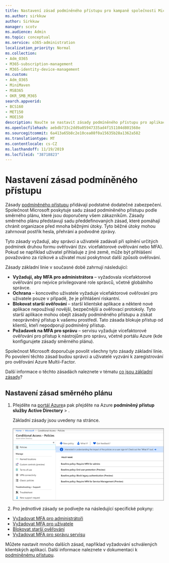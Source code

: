 ```yaml
---
title: Nastavení zásad podmíněného přístupu pro kampaně společnosti Microsoft 365
ms.author: sirkkuw
author: Sirkkuw
manager: scotv
ms.audience: Admin
ms.topic: conceptual
ms.service: o365-administration
localization_priority: Normal
ms.collection:
- Adm_O365
- M365-subscription-management
- M365-identity-device-management
ms.custom:
- Adm_O365
- MiniMaven
- MSB365
- OKR_SMB_M365
search.appverid:
- BCS160
- MET150
- MOE150
description: Naučte se nastavit zásady podmíněného přístupu pro aplikaci Microsoft 365 kampaněmi.
ms.openlocfilehash: aebdb733c2dd9a05947335ad4f151104d801568e
ms.sourcegitcommit: 6a413a65b8c2e10cea08f0a15635b28a1362a582
ms.translationtype: MT
ms.contentlocale: cs-CZ
ms.lasthandoff: 11/19/2019
ms.locfileid: "38718823"
---
```

# <a name="set-up-conditional-access-policies"></a>Nastavení zásad podmíněného přístupu

Zásady [podmíněného přístupu](https://docs.microsoft.com/azure/active-directory/conditional-access/overview) přidávají podstatné dodatečné zabezpečení. Společnost Microsoft poskytuje sadu zásad podmíněného přístupu podle směrného plánu, které jsou doporučeny všem zákazníkům. Zásady směrného plánu představují sadu předdefinovaných zásad, které pomáhají chránit organizace před mnoha běžnými útoky. Tyto běžné útoky mohou zahrnovat postřik hesla, přehrání a podvodné zprávy.

Tyto zásady vyžadují, aby správci a uživatelé zadávali při splnění určitých podmínek druhou formu ověřování (tzv. vícefaktorové ověřování nebo MFA). Pokud se například uživatel přihlašuje z jiné země, může být přihlášení považováno za rizikové a uživatel musí poskytnout další způsob ověřování. 

Zásady základní linie v současné době zahrnují následující:
- **Vyžadují, aby MFA pro administrátora** &ndash; vyžadovala vícefaktorové ověřování pro nejvíce privilegované role správců, včetně globálního správce.
- **Ochrana** &ndash; koncového uživatele vyžaduje vícefaktorové ověřování pro uživatele pouze v případě, že je přihlášení riskantní. 
- **Blokovat starší ověřování** &ndash; starší klientské aplikace a některé nové aplikace nepoužívají novější, bezpečnější a ověřovací protokoly. Tyto starší aplikace mohou obejít zásady podmíněného přístupu a získat neoprávněný přístup k vašemu prostředí. Tato zásada blokuje přístup od klientů, kteří nepodporují podmíněný přístup. 
- **Požadavek na MFA pro správu** &ndash; servisu vyžaduje vícefaktorové ověřování pro přístup k nástrojům pro správu, včetně portálu Azure (kde konfigurujete zásady směrného plánu). 

Společnost Microsoft doporučuje povolit všechny tyto zásady základní linie. Po povolení těchto zásad budou správci a uživatelé vyzváni k zaregistrování pro ověřování Azure Multii-Factor.

Další informace o těchto zásadách naleznete v tématu [co jsou základní zásady](https://docs.microsoft.com/azure/active-directory/conditional-access/concept-baseline-protection)?


## <a name="set-up-baseline-policies"></a>Nastavení zásad směrného plánu

1. Přejděte na [portál Azure](https://portal.azure.com)a pak přejděte na Azure **podmíněný přístup** **služby Active Directory** \> .
    
    Základní zásady jsou uvedeny na stránce. <br/> <br/>
    ![Stránka se seznamem zásad základní úrovně pro podmíněný přístup.](media/baslinepolicies.png)
1. Pro jednotlivé zásady se podívejte na následující specifické pokyny:

  - [Vyžadovat MFA pro administrátoři](https://docs.microsoft.com/azure/active-directory/conditional-access/howto-baseline-protect-administrators)
- [Vyžadovat MFA pro uživatele](https://docs.microsoft.com/azure/active-directory/conditional-access/howto-baseline-protect-end-users)  
 - [Blokovat starší ověřování](https://docs.microsoft.com/azure/active-directory/conditional-access/howto-baseline-protect-legacy-auth)
  - [Vyžadovat MFA pro správu servisu](https://docs.microsoft.com/azure/active-directory/conditional-access/howto-baseline-protect-azure)

Můžete nastavit mnoho dalších zásad, například vyžadování schválených klientských aplikací. Další informace naleznete v dokumentaci k [podmíněnému přístupu](https://docs.microsoft.com/azure/active-directory/conditional-access/).
